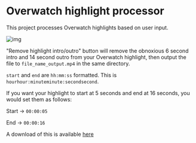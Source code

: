 # Overwatch highlight processor
This project processes Overwatch highlights based on user input.

![img](https://i.imgur.com/uO8iiKf.png)

"Remove highlight intro/outro" button will remove the obnoxious 6 second intro and 14 second outro from your Overwatch highlight, then output the file to `file_name_output.mp4` in the same directory.

`start` and `end` are `hh:mm:ss` formatted. This is `hourhour:minuteminute:secondsecond`.

If you want your highlight to start at 5 seconds and end at 16 seconds, you would set them as follows:

Start -> `00:00:05`

End   -> `00:00:16`

A download of this is available [here](https://mega.nz/file/E9sU1ZDK#AdS9iIAQEcXCHA6mP6DNLjE-Sn8ghCxHDGkoIpfdLyY)